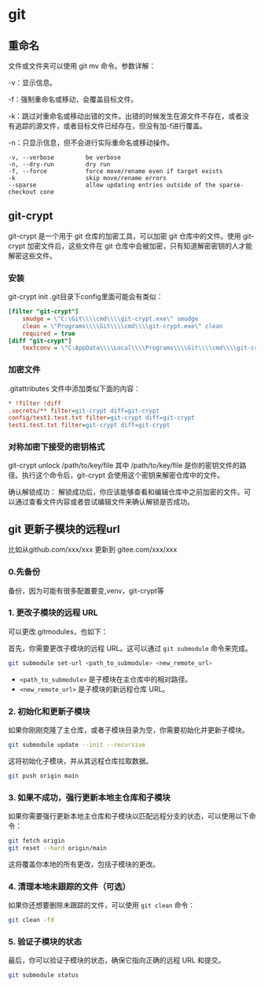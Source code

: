 # git

## 重命名

文件或文件夹可以使用 git mv 命令。参数详解：

-v：显示信息。

-f：强制重命名或移动，会覆盖目标文件。

-k：跳过对重命名或移动出错的文件。出错的时候发生在源文件不存在，或者没有追踪的源文件，或者目标文件已经存在，但没有加-f进行覆盖。

-n：只显示信息，但不会进行实际重命名或移动操作。

    -v, --verbose         be verbose
    -n, --dry-run         dry run
    -f, --force           force move/rename even if target exists
    -k                    skip move/rename errors
    --sparse              allow updating entries outside of the sparse-checkout cone

## git-crypt

git-crypt 是一个用于 git 仓库的加密工具，可以加密 git 仓库中的文件。使用 git-crypt 加密文件后，这些文件在 git 仓库中会被加密，只有知道解密密钥的人才能解密这些文件。

### 安装
git-crypt init
.git目录下config里面可能会有类似：
```ini
[filter "git-crypt"]
	smudge = \"C:\Git\\\\cmd\\\\git-crypt.exe\" smudge
	clean = \"Programs\\\\Git\\\\cmd\\\\git-crypt.exe\" clean
	required = true
[diff "git-crypt"]
	textconv = \"C:AppData\\\\Local\\\\Programs\\\\Git\\\\cmd\\\\git-crypt.exe\" diff
```

### 加密文件
.gitattributes 文件中添加类似下面的内容：
```ini
* !filter !diff
.secrets/** filter=git-crypt diff=git-crypt
config/test1.test.txt filter=git-crypt diff=git-crypt
test1.test.txt filter=git-crypt diff=git-crypt
```

### 对称加密下接受的密钥格式
git-crypt unlock /path/to/key/file
其中 /path/to/key/file 是你的密钥文件的路径。执行这个命令后，git-crypt 会使用这个密钥来解密仓库中的文件。

确认解锁成功：
 解锁成功后，你应该能够查看和编辑仓库中之前加密的文件。可以通过查看文件内容或者尝试编辑文件来确认解锁是否成功。

## git 更新子模块的远程url
比如从github.com/xxx/xxx 更新到 gitee.com/xxx/xxx
### 0.**先备份**
备份，因为可能有很多配置要变,venv，git-crypt等

### 1. 更改子模块的远程 URL
可以更改.gitmodules，也如下：

首先，你需要更改子模块的远程 URL。这可以通过 `git submodule` 命令来完成。

```bash
git submodule set-url <path_to_submodule> <new_remote_url>
```

- `<path_to_submodule>` 是子模块在主仓库中的相对路径。
- `<new_remote_url>` 是子模块的新远程仓库 URL。

### 2. 初始化和更新子模块

如果你刚刚克隆了主仓库，或者子模块目录为空，你需要初始化并更新子模块。

```bash
git submodule update --init --recursive
```

这将初始化子模块，并从其远程仓库拉取数据。

```bash
git push origin main
```

### 3. 如果不成功，强行更新本地主仓库和子模块

如果你需要强行更新本地主仓库和子模块以匹配远程分支的状态，可以使用以下命令：

```bash
git fetch origin
git reset --hard origin/main
```

这将覆盖你本地的所有更改，包括子模块的更改。

### 4. 清理本地未跟踪的文件（可选）

如果你还想要删除未跟踪的文件，可以使用 `git clean` 命令：

```bash
git clean -fd
```

### 5. 验证子模块的状态

最后，你可以验证子模块的状态，确保它指向正确的远程 URL 和提交。

```bash
git submodule status
```


